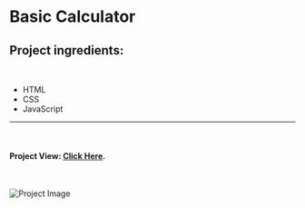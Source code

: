# Basic Calculator

## Project ingredients:

<br/>

- HTML
- CSS
- JavaScript

---

<br/>

#### Project View: [Click Here](https://korenstudios-basic-calculator.netlify.app/).

<br/>

![Project Image](https://res.cloudinary.com/korenstudios/image/upload/v1654774830/Projects%20View/calc_r8ocod.png)
